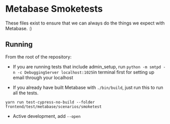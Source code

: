 # Metabase Smoketests

These files exist to ensure that we can always do the things we expect with Metabase. :)

## Running

From the root of the repository:

- If you are running tests that include admin_setup, run `python -m smtpd -n -c DebuggingServer localhost:1025`in terminal first for setting up email through your localhost

- If you already have built Metabase with `./bin/build`, just run this to run all the tests.

```shell
yarn run test-cypress-no-build --folder frontend/test/metabase/scenarios/smoketest
```

- Active development, add `--open`
